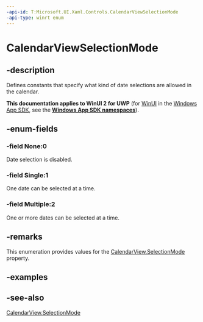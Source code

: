 ```yaml
---
-api-id: T:Microsoft.UI.Xaml.Controls.CalendarViewSelectionMode
-api-type: winrt enum
---
```


<!-- Enumeration syntax
public enum Windows.UI.Xaml.Controls.CalendarViewSelectionMode : int
-->

# CalendarViewSelectionMode

## -description
Defines constants that specify what kind of date selections are allowed in the calendar.

**This documentation applies to WinUI 2 for UWP** (for [WinUI](/windows/apps/winui/winui3/) in the [Windows App SDK](/windows/apps/windows-app-sdk/), see the **[Windows App SDK namespaces](/windows/windows-app-sdk/api/winrt/)**).

## -enum-fields
### -field None:0
Date selection is disabled.

### -field Single:1
One date can be selected at a time.

### -field Multiple:2
One or more dates can be selected at a time.


## -remarks
This enumeration provides values for the [CalendarView.SelectionMode](calendarview_selectionmode.md) property.

## -examples

## -see-also
[CalendarView.SelectionMode](calendarview_selectionmode.md)
